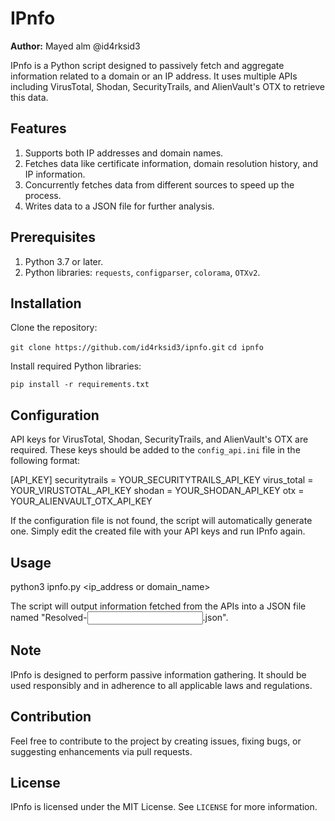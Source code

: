 # IPnfo

**Author:** Mayed alm @id4rksid3

IPnfo is a Python script designed to passively fetch and aggregate information related to a domain or an IP address. It uses multiple APIs including VirusTotal, Shodan, SecurityTrails, and AlienVault's OTX to retrieve this data.

## Features

1. Supports both IP addresses and domain names.
2. Fetches data like certificate information, domain resolution history, and IP information.
3. Concurrently fetches data from different sources to speed up the process.
4. Writes data to a JSON file for further analysis.

## Prerequisites

1. Python 3.7 or later.
2. Python libraries: `requests`, `configparser`, `colorama`, `OTXv2`.

## Installation

Clone the repository:

`git clone https://github.com/id4rksid3/ipnfo.git`
`cd ipnfo`

Install required Python libraries:

`pip install -r requirements.txt`

## Configuration

API keys for VirusTotal, Shodan, SecurityTrails, and AlienVault's OTX are required. These keys should be added to the `config_api.ini` file in the following format:

[API_KEY]
securitytrails = YOUR_SECURITYTRAILS_API_KEY
virus_total = YOUR_VIRUSTOTAL_API_KEY
shodan = YOUR_SHODAN_API_KEY
otx = YOUR_ALIENVAULT_OTX_API_KEY

If the configuration file is not found, the script will automatically generate one. Simply edit the created file with your API keys and run IPnfo again.

## Usage

python3 ipnfo.py <ip_address or domain_name>

The script will output information fetched from the APIs into a JSON file named "Resolved-<input>.json".

## Note

IPnfo is designed to perform passive information gathering. It should be used responsibly and in adherence to all applicable laws and regulations.

## Contribution

Feel free to contribute to the project by creating issues, fixing bugs, or suggesting enhancements via pull requests.

## License

IPnfo is licensed under the MIT License. See `LICENSE` for more information.
